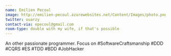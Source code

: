 ```yaml
---
name: Emilien Pecoul
image: http://emilien-pecoul.azurewebsites.net/Content/Images/photo.png
twitter: ouarzy
contact-via: epecoul@gmail.com
room-type: double with my wife, if that's possible
---
```


An other passionate programmer. Focus on #SoftwareCraftsmanship #DDD #CQRS #ES #TDD #BDD #JobHacker